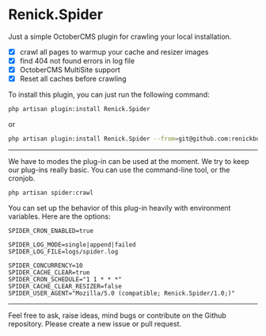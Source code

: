 # Renick.Spider

Just a simple OctoberCMS plugin for crawling your local installation.

- [x] crawl all pages to warmup your cache and resizer images
- [x] find 404 not found errors in log file
- [x] OctoberCMS MultiSite support
- [x] Reset all caches before crawling

To install this plugin, you can just run the following command:
```bash
php artisan plugin:install Renick.Spider
```
or
```bash
php artisan plugin:install Renick.Spider --from=git@github.com:renickbuettner/spider-plugin.git --want=dev-main
```

---

We have to modes the plug-in can be used at the moment. We try to keep our plug-ins really basic.
You can use the command-line tool, or the cronjob.

```bash
php artisan spider:crawl
```

You can set up the behavior of this plug-in heavily with environment variables. Here are the options:

```dotenv
SPIDER_CRON_ENABLED=true

SPIDER_LOG_MODE=single|append|failed
SPIDER_LOG_FILE=logs/spider.log

SPIDER_CONCURRENCY=10
SPIDER_CACHE_CLEAR=true
SPIDER_CRON_SCHEDULE="1 1 * * *"
SPIDER_CACHE_CLEAR_RESIZER=false
SPIDER_USER_AGENT="Mozilla/5.0 (compatible; Renick.Spider/1.0;)"
```

---


Feel free to ask, raise ideas, mind bugs or contribute on the Github repository. Please create a new issue or pull
request.
